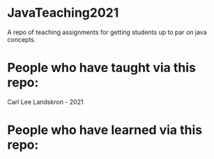 # JavaTeaching2021
A repo of teaching assignments for getting students up to par on java concepts.






# People who have taught via this repo:
Carl Lee Landskron - 2021

# People who have learned via this repo:



